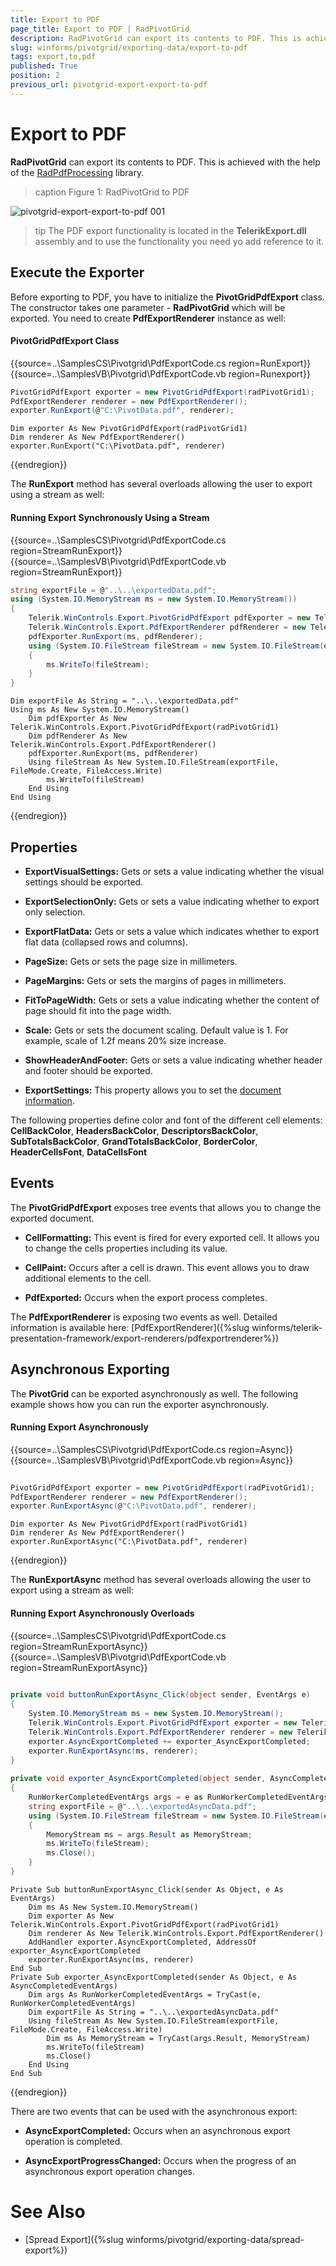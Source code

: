 ```yaml
---
title: Export to PDF
page_title: Export to PDF | RadPivotGrid
description: RadPivotGrid can export its contents to PDF. This is achieved with the help of the RadPdfProcessing library.
slug: winforms/pivotgrid/exporting-data/export-to-pdf
tags: export,to,pdf
published: True
position: 2
previous_url: pivotgrid-export-export-to-pdf
---
```


# Export to PDF

__RadPivotGrid__ can export its contents to PDF. This is achieved with the help of the [RadPdfProcessing](http://docs.telerik.com/devtools/document-processing/libraries/radpdfprocessing/overview) library.

>caption Figure 1: RadPivotGrid to PDF

![pivotgrid-export-export-to-pdf 001](images/pivotgrid-export-export-to-pdf001.png)

>tip The PDF export functionality is located in the __TelerikExport.dll__ assembly and to use the functionality you need yo add reference to it.
>

## Execute the Exporter

Before exporting to PDF, you have to initialize the __PivotGridPdfExport__ class. The constructor takes one parameter - __RadPivotGrid__ which will be exported. You need to create  __PdfExportRenderer__ instance as well:

#### PivotGridPdfExport Class

{{source=..\SamplesCS\Pivotgrid\PdfExportCode.cs region=RunExport}} 
{{source=..\SamplesVB\Pivotgrid\PdfExportCode.vb region=Runexport}} 

````C#
PivotGridPdfExport exporter = new PivotGridPdfExport(radPivotGrid1);
PdfExportRenderer renderer = new PdfExportRenderer();
exporter.RunExport(@"C:\PivotData.pdf", renderer);

````
````VB.NET
Dim exporter As New PivotGridPdfExport(radPivotGrid1)
Dim renderer As New PdfExportRenderer()
exporter.RunExport("C:\PivotData.pdf", renderer)

````

{{endregion}} 

The __RunExport__ method has several overloads allowing the user to export using a stream as well:

####  Running Export Synchronously Using a Stream

{{source=..\SamplesCS\Pivotgrid\PdfExportCode.cs region=StreamRunExport}} 
{{source=..\SamplesVB\Pivotgrid\PdfExportCode.vb region=StreamRunExport}} 

````C#
string exportFile = @"..\..\exportedData.pdf";
using (System.IO.MemoryStream ms = new System.IO.MemoryStream())
{
    Telerik.WinControls.Export.PivotGridPdfExport pdfExporter = new Telerik.WinControls.Export.PivotGridPdfExport(radPivotGrid1);
    Telerik.WinControls.Export.PdfExportRenderer pdfRenderer = new Telerik.WinControls.Export.PdfExportRenderer();
    pdfExporter.RunExport(ms, pdfRenderer);
    using (System.IO.FileStream fileStream = new System.IO.FileStream(exportFile, FileMode.Create, FileAccess.Write))
    {
        ms.WriteTo(fileStream);
    }
}

````
````VB.NET
Dim exportFile As String = "..\..\exportedData.pdf"
Using ms As New System.IO.MemoryStream()
    Dim pdfExporter As New Telerik.WinControls.Export.PivotGridPdfExport(radPivotGrid1)
    Dim pdfRenderer As New Telerik.WinControls.Export.PdfExportRenderer()
    pdfExporter.RunExport(ms, pdfRenderer)
    Using fileStream As New System.IO.FileStream(exportFile, FileMode.Create, FileAccess.Write)
        ms.WriteTo(fileStream)
    End Using
End Using

````

{{endregion}} 

## Properties

* __ExportVisualSettings:__ Gets or sets a value indicating whether the visual settings should be exported.

* __ExportSelectionOnly:__  Gets or sets a value indicating whether to export only selection.

* __ExportFlatData:__ Gets or sets a value which indicates whether to export flat data (collapsed rows and columns).

* __PageSize:__ Gets or sets the page size in millimeters.

* __PageMargins:__  Gets or sets the margins of pages in millimeters.

* __FitToPageWidth:__ Gets or sets a value indicating whether the content of page should fit into the page width.

* __Scale:__ Gets or sets the document scaling. Default value is 1. For example, scale of 1.2f means 20% size increase.

* __ShowHeaderAndFooter:__ Gets or sets a value indicating whether header and footer should be exported.

* __ExportSettings:__ This property allows you to set the [document information](http://docs.telerik.com/devtools/document-processing/libraries/radpdfprocessing/model/radfixeddocument).

The following properties define color and font of the different cell elements: __CellBackColor__, __HeadersBackColor__, __DescriptorsBackColor__, __SubTotalsBackColor__, __GrandTotalsBackColor__, __BorderColor__, __HeaderCellsFont__, __DataCellsFont__

## Events

The __PivotGridPdfExport__ exposes tree events that allows you to change the exported document.

* __CellFormatting:__ This event is fired for every exported cell. It allows you to change the cells properties including its value.

* __CellPaint:__ Occurs after a cell is drawn. This event allows you to draw additional elements to the cell.

* __PdfExported:__ Occurs when the export process completes.

The __PdfExportRenderer__ is exposing two events as well. Detailed information is available here: [PdfExportRenderer]({%slug winforms/telerik-presentation-framework/export-renderers/pdfexportrenderer%})

## Asynchronous Exporting

The __PivotGrid__ can be exported asynchronously as well. The following example shows how you can run the exporter asynchronously.

#### Running Export Asynchronously

{{source=..\SamplesCS\Pivotgrid\PdfExportCode.cs region=Async}} 
{{source=..\SamplesVB\Pivotgrid\PdfExportCode.vb region=Async}} 

````C#
            
PivotGridPdfExport exporter = new PivotGridPdfExport(radPivotGrid1);
PdfExportRenderer renderer = new PdfExportRenderer();
exporter.RunExportAsync(@"C:\PivotData.pdf", renderer);

````
````VB.NET
Dim exporter As New PivotGridPdfExport(radPivotGrid1)
Dim renderer As New PdfExportRenderer()
exporter.RunExportAsync("C:\PivotData.pdf", renderer)

````

{{endregion}}

The __RunExportAsync__ method has several overloads allowing the user to export using a stream as well:

#### Running Export Asynchronously Overloads

{{source=..\SamplesCS\Pivotgrid\PdfExportCode.cs region=StreamRunExportAsync}} 
{{source=..\SamplesVB\Pivotgrid\PdfExportCode.vb region=StreamRunExportAsync}} 

````C#
    
private void buttonRunExportAsync_Click(object sender, EventArgs e)
{
    System.IO.MemoryStream ms = new System.IO.MemoryStream();         
    Telerik.WinControls.Export.PivotGridPdfExport exporter = new Telerik.WinControls.Export.PivotGridPdfExport(radPivotGrid1);
    Telerik.WinControls.Export.PdfExportRenderer renderer = new Telerik.WinControls.Export.PdfExportRenderer();
    exporter.AsyncExportCompleted += exporter_AsyncExportCompleted;
    exporter.RunExportAsync(ms, renderer);
}
    
private void exporter_AsyncExportCompleted(object sender, AsyncCompletedEventArgs e)
{
    RunWorkerCompletedEventArgs args = e as RunWorkerCompletedEventArgs;
    string exportFile = @"..\..\exportedAsyncData.pdf";
    using (System.IO.FileStream fileStream = new System.IO.FileStream(exportFile, FileMode.Create, FileAccess.Write))
    { 
        MemoryStream ms = args.Result as MemoryStream;
        ms.WriteTo(fileStream);
        ms.Close();
    }
}

````
````VB.NET
Private Sub buttonRunExportAsync_Click(sender As Object, e As EventArgs)
    Dim ms As New System.IO.MemoryStream()
    Dim exporter As New Telerik.WinControls.Export.PivotGridPdfExport(radPivotGrid1)
    Dim renderer As New Telerik.WinControls.Export.PdfExportRenderer()
    AddHandler exporter.AsyncExportCompleted, AddressOf exporter_AsyncExportCompleted
    exporter.RunExportAsync(ms, renderer)
End Sub
Private Sub exporter_AsyncExportCompleted(sender As Object, e As AsyncCompletedEventArgs)
    Dim args As RunWorkerCompletedEventArgs = TryCast(e, RunWorkerCompletedEventArgs)
    Dim exportFile As String = "..\..\exportedAsyncData.pdf"
    Using fileStream As New System.IO.FileStream(exportFile, FileMode.Create, FileAccess.Write)
        Dim ms As MemoryStream = TryCast(args.Result, MemoryStream)
        ms.WriteTo(fileStream)
        ms.Close()
    End Using
End Sub

````

{{endregion}} 

There are two events that can be used with the asynchronous export:

* __AsyncExportCompleted:__ Occurs when an asynchronous export operation is completed.

* __AsyncExportProgressChanged:__ Occurs when the progress of an asynchronous export operation changes.

# See Also

* [Spread Export]({%slug winforms/pivotgrid/exporting-data/spread-export%})